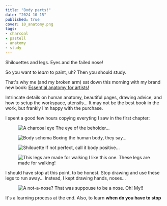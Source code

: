 ```yaml
---
title: "Body parts!"
date: "2024-10-15"
published: true
cover: 10_anatomy.png
tags:
- charcoal
- pastell
- anatomy
- study
---
```


Shilouettes and legs. Eyes and the failed nose!

<!-- excerpt -->

So you want to _learn_ to paint, uh? Then you should study. 

That's why me (and my broken arm) sat down this morning with my brand new book: [Essential 
anatomy for artists!](https://www.goodreads.com/book/show/128681328-essential-human-anatomy-for-artists)

Intrincate details on human anatomy, beautiful pages, drawing advice, and how to 
setup the workspace, utensils... It may not be the best book in the work, but frankly 
I'm happy with the purchase. 

I spent a good few hours copying everyting I saw in the first chapter:

<figure class="text-center flex justify-center flex-col">
<img src="/assets/img/posts/10_eye.png" alt="A charcoal eye" />
<caption>The eye of the beholder...</caption>
</figure>

<figure class="text-center flex justify-center flex-col">
<img src="/assets/img/posts/10_body-schema.png" alt="Body schema" />
<caption>Boxing the human body, they say...</caption>
</figure>

<figure class="text-center flex justify-center flex-col">
<img src="/assets/img/posts/10_shilouette.png" alt="Shilouette" />
<caption>If not perfect, call it body positive...</caption>
</figure>

<figure class="text-center flex justify-center flex-col">
<img src="/assets/img/posts/10_legs.png" alt="This legs are made for walking" />
<caption>I like this one. These legs are made for walking!</caption>
</figure>

I should have stop at this point, to be honest. Stop drawing and use these legs to run away... Instead, 
I kept drawing hands, noses...

<figure class="text-center flex justify-center flex-col">
<img src="/assets/img/posts/10_nose.png" alt="A not-a-nose?" />
<caption>That was suppouse to be a nose. Oh! My!!</caption>
</figure>

It's a learning process at the end. Also, to learn **when do you have to stop**
